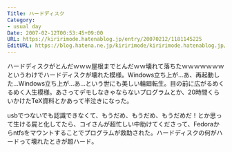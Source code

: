 ```yaml
---
Title: ハードディスク
Category:
- usual day
Date: 2007-02-12T00:53:45+09:00
URL: https://kiririmode.hatenablog.jp/entry/20070212/1181145225
EditURL: https://blog.hatena.ne.jp/kiririmode/kiririmode.hatenablog.jp/atom/entry/8454420450078217611
---
```


ハードディスクがとんだｗｗｗ屋根までとんだｗｗ壊れて落ちたｗｗｗｗｗｗｗ
というわけでハードディスクが壊れた模様。Windows立ち上が…あ、再起動した…Windows立ち上が…あ…という世にも美しい輪廻転生。目の前に広がるめくるめく人生模様。あさってデモしなきゃならないプログラムとか、20時間くらいかけたTeX資料とかあって半泣きになった。


usbでつないでも認識できなくて、もうだめ、もうだめ、もうだめだ！とか思って生ける屍と化してたら、コイさんが超忙しい中助けてくださって、Fedoraからntfsをマウントすることでプログラムが救助された。ハードディスクの何がハードって壊れたときが超ハード。
